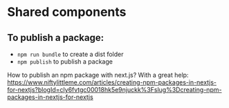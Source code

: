 # Shared components

## To publish a package:

- `npm run bundle` to create a dist folder
- `npm publish` to publish a package

How to publish an npm package with next.js?
With a great help:
https://www.niftylittleme.com/articles/creating-npm-packages-in-nextjs-for-nextjs?blogId=cly6fvtgc00018hk5e9njuckk%3Fslug%3Dcreating-npm-packages-in-nextjs-for-nextjs
